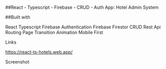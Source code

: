 ##React - Typescript - Firebase - CRUD - Auth App: Hotel Admin System

##Built with

React
Typescript
Firebase Authentication
Firebase Firestor
CRUD
Rest Api
Routing
Page Transition Animation
Mobile First

Links

https://react-ts-hotels.web.app/

Screenshot
